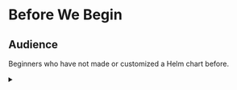 # Before We Begin

<!-- Speaker script:
In this workshop, we'll create a Helm chart to manage a service. We'll use a precreated specification as a starting point for our Helm chart templates.
-->

## Audience

Beginners who have not made or customized a Helm chart before.

<!-- Speaker script:
This workshop is intended for people who are new to Helm and want to learn how a minimal helm chart goes together. If you are already familiar with Helm, if you've ever customized a helm template, you might find more value in a different session. I will definitely not be offended if anyone leaves.

Helm is a package manager for Kubernetes. It helps you manage Kubernetes applications. Like npm for Node.js, or NuGet for .NET but for the Kubernetes platform. It's a command line tool that you can use to install, upgrade, and remove applications on Kubernetes clusters.

It's also a templating engine that you can use to create reusable templates for Kubernetes resources. Helm charts are packages of pre-configured Kubernetes resources, making it easy to manage and deploy applications on Kubernetes clusters. Helm charts are the recommended way to package and deploy applications on Kubernetes.
-->



<details><summary></summary>


# The Environment

Inspect Kubernetes environment.

<!-- Speaker script:
Let's take a look at the environment we'll be working in. We are using a Kubernetes cluster with a single node. And we have Helm installed and configured in this cluster.
-->

<details><summary></summary>

## Kubernetes

Inspect the Kubernetes cluster.


### Cluster Nodes

List the nodes available in the cluster:

```bash
kubectl get nodes
```{{exec}}

<!-- Speaker script:
The Kubernetes cluster is running on a single node.
-->

<details><summary></summary>


### What's running right now?

Check what's running in the cluster across all namespaces:

```bash
kubectl get pods --all-namespaces
```{{exec}}
<!-- Speaker script:
This is a minimal demo environment so there is not much running here, but is fully functional and we can use it to demonstrate Helm.
-->

<details><summary></summary>

## Helm

Verify helm is installed and running.

### Helm Version

Get the version of Helm installed:

```bash
helm version
```{{exec}}

<!-- Speaker script:
We can see that Helm is installed and configured to use the Kubernetes cluster.
<details><summary></summary>


### Helm Releases

List the Helm releases installed in the cluster:

```bash
helm ls --all-namespaces
```{{exec}}

<!-- Speaker script:
None yet.
-->